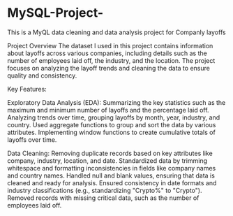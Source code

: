 # MySQL-Project-
This is a MyQL data cleaning and data analysis project for Companly layoffs

Project Overview
The dataset l used in this project contains information about layoffs across various companies, including details such as the number of employees laid off, the industry, and the location. The project focuses on analyzing the layoff trends and cleaning the data to ensure quality and consistency.

Key Features:

Exploratory Data Analysis (EDA):
Summarizing the key statistics such as the maximum and minimum number of layoffs and the percentage laid off.
Analyzing trends over time, grouping layoffs by month, year, industry, and country.
Used aggregate functions to group and sort the data by various attributes.
Implementing window functions to create cumulative totals of layoffs over time.

Data Cleaning:
Removing duplicate records based on key attributes like company, industry, location, and date.
Standardized data by trimming whitespace and formatting inconsistencies in fields like company names and country names.
Handled null and blank values, ensuring that data is cleaned and ready for analysis.
Ensured consistency in date formats and industry classifications (e.g., standardizing "Crypto%" to "Crypto").
Removed records with missing critical data, such as the number of employees laid off.

